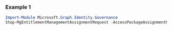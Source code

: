 ### Example 1
```powershell
Import-Module Microsoft.Graph.Identity.Governance
Stop-MgEntitlementManagementAssignmentRequest -AccessPackageAssignmentRequestId $accessPackageAssignmentRequestId
```
